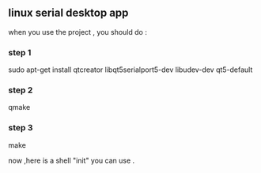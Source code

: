 ## linux serial desktop app

when you use the project , you should do :

### step 1
sudo apt-get install qtcreator libqt5serialport5-dev libudev-dev qt5-default
### step 2
qmake 
### step 3
make

now ,here is a shell "init" you can use .

